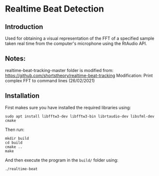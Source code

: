 # Realtime Beat Detection

## Introduction

Used for obtaining a visual representation of the FFT of a specified sample taken real time from the computer's microphone using the RtAudio API.

## Notes: 
realtime-beat-tracking-master folder is modified from: https://github.com/shortstheory/realtime-beat-tracking
Modification: Print complex FFT to command lines (26/02/2021) 

## Installation

First makes sure you have installed the required libraries using:

```
sudo apt install libfftw3-dev libfftw3-bin librtaudio-dev libsfml-dev cmake
```

Then run:

```
mkdir build
cd build
cmake ..
make
```

And then execute the program in the ```build/``` folder using:

```
./realtime-beat
```
